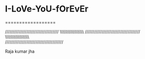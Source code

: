 I-LoVe-YoU-fOrEvEr
==================   

==================

///////////////////////////////////
\\\\\\\\\\\\\\\\\\\\\\\\\\\\\\\\\\\\
////////////////////////////////////
\\\\\\\\\\\\\\\\\\\\\\\\\\\\\\\\\\\\\
//////////////////////////////////////

Raja kumar jha 


